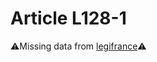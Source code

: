 # Article L128-1

⚠️Missing data from [legifrance](https://www.legifrance.gouv.fr/codes/article_lc/LEGIARTI000006219902)⚠️